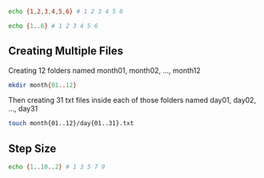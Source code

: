 
```sh
echo {1,2,3,4,5,6} # 1 2 3 4 5 6
```

```sh
echo {1..6} # 1 2 3 4 5 6
```

## Creating Multiple Files

Creating 12 folders named month01, month02, ..., month12
```sh
mkdir month{01..12}
```

Then creating 31 txt files inside each of those folders named day01, day02, ..., day31
```sh
touch month{01..12}/day{01..31}.txt
```

## Step Size

```sh
echo {1..10..2} # 1 3 5 7 9
```
